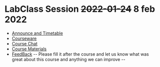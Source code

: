 # LabClass Session ~~2022-01-24~~ 8 feb 2022

- [Announce and Timetable](https://indico.mathrice.fr/event/313)
- [Courseware](https://codimd.math.cnrs.fr/s/2sAxhR36w#)
- [Course Chat](https://etherpad.in2p3.fr/p/ls2n-labclass-20220124-g5k-tuto)
- [Course Materials](https://github.com/ls2n-dev/g5k-training/tree/main/2022-01-24)
- [FeedBack](https://app.wooclap.com/LLC220124/questionnaires/61e9962275f106117a0ecb0a) -- Please fill it after the course and let us know what was great about this course and anything we can improve --
